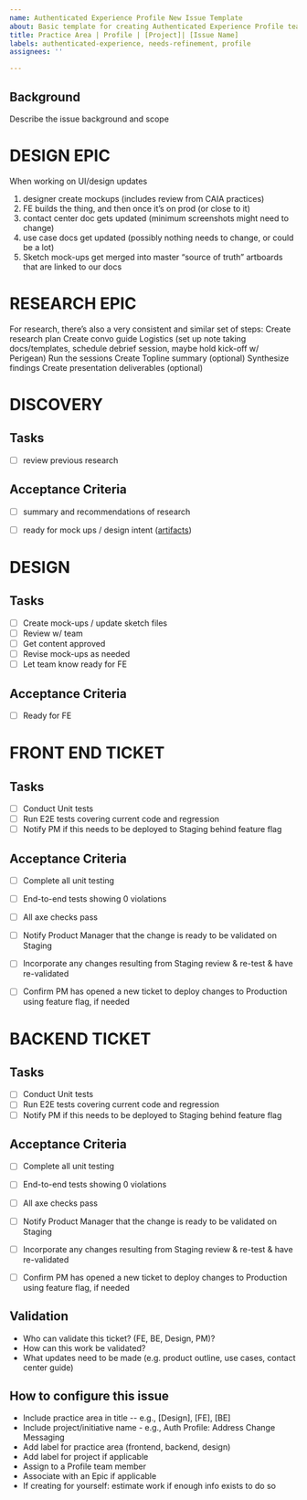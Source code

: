 ```yaml
---
name: Authenticated Experience Profile New Issue Template
about: Basic template for creating Authenticated Experience Profile team issues
title: Practice Area | Profile | [Project]| [Issue Name]
labels: authenticated-experience, needs-refinement, profile
assignees: ''

---
```


## Background
Describe the issue background and scope






# DESIGN EPIC
When working on UI/design updates
1. designer create mockups (includes review from CAIA practices)
2. FE builds the thing, and then once it’s on prod (or close to it)
3. contact center doc gets updated (minimum screenshots might need to change) 
4. use case docs get updated (possibly nothing needs to change, or could be a lot)
5. Sketch mock-ups get merged into master “source of truth” artboards that are linked to our docs


# RESEARCH EPIC
For research, there’s also a very consistent and similar set of steps:
Create research plan
Create convo guide
Logistics (set up note taking docs/templates, schedule debrief session, maybe hold kick-off w/ Perigean)
Run the sessions
Create Topline summary (optional)
Synthesize findings
Create presentation deliverables (optional)


# DISCOVERY 
## Tasks 
- [ ] review previous research 
## Acceptance Criteria 
- [ ] summary and recommendations of research 
- [ ] ready for mock ups / design intent ([artifacts](https://depo-platform-documentation.scrollhelp.site/collaboration-cycle/design-intent#Designintent-Artifacts)) 



# DESIGN
## Tasks
- [ ] Create mock-ups / update sketch files
- [ ] Review w/ team
- [ ] Get content approved
- [ ] Revise mock-ups as needed
- [ ] Let team know ready for FE

## Acceptance Criteria
- [ ] Ready for FE




# FRONT END TICKET
## Tasks
- [ ] Conduct Unit tests 
- [ ] Run E2E tests covering current code and regression
- [ ] Notify PM if this needs to be deployed to Staging behind feature flag
  
## Acceptance Criteria
- [ ] Complete all unit testing
- [ ] End-to-end tests showing 0 violations
- [ ] All axe checks pass
- [ ] Notify Product Manager that the change is ready to be validated on Staging
- [ ] Incorporate any changes resulting from Staging review & re-test & have re-validated
- [ ] Confirm PM has opened a new ticket to deploy changes to Production using feature flag, if needed






# BACKEND TICKET
## Tasks
- [ ] Conduct Unit tests 
- [ ] Run E2E tests covering current code and regression
- [ ] Notify PM if this needs to be deployed to Staging behind feature flag
  
## Acceptance Criteria
- [ ] Complete all unit testing
- [ ] End-to-end tests showing 0 violations
- [ ] All axe checks pass
- [ ] Notify Product Manager that the change is ready to be validated on Staging
- [ ] Incorporate any changes resulting from Staging review & re-test & have re-validated
- [ ] Confirm PM has opened a new ticket to deploy changes to Production using feature flag, if needed





## Validation
- Who can validate this ticket? (FE, BE, Design, PM)?
- How can this work be validated?
- What updates need to be made (e.g. product outline, use cases, contact center guide)

## How to configure this issue
- Include practice area in title -- e.g., [Design], [FE], [BE]
- Include project/initiative name - e.g., Auth Profile: Address Change Messaging
- Add label for practice area (frontend, backend, design)
- Add label for project if applicable
- Assign to a Profile team member
- Associate with an Epic if applicable
- If creating for yourself: estimate work if enough info exists to do so
